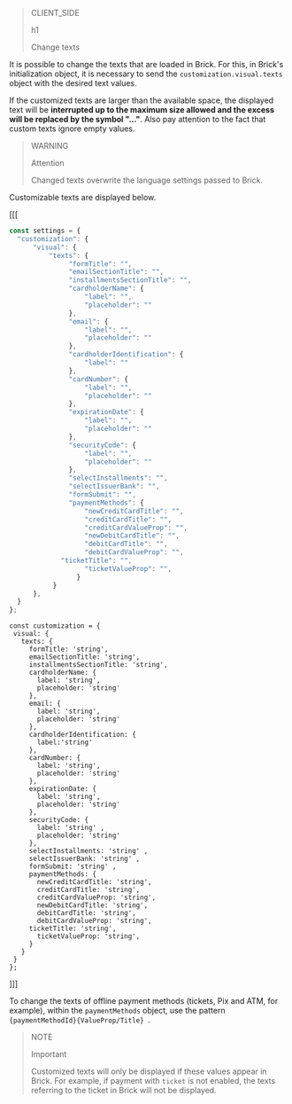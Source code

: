 > CLIENT_SIDE
>
> h1
>
> Change texts

It is possible to change the texts that are loaded in Brick. For this, in Brick's initialization object, it is necessary to send the `customization.visual.texts` object with the desired text values.

If the customized texts are larger than the available space, the displayed text will be **interrupted up to the maximum size allowed and the excess will be replaced by the symbol "..."**. Also pay attention to the fact that custom texts ignore empty values.

> WARNING
>
> Attention
>
> Changed texts overwrite the language settings passed to Brick.

Customizable texts are displayed below.

[[[
```Javascript
const settings = {
  "customization": {
      "visual": {
          "texts": {
               "formTitle": "",
               "emailSectionTitle": "",
               "installmentsSectionTitle": "",
               "cardholderName": {
                   "label": "",
                   "placeholder": ""
               },
               "email": {
                   "label": "",
                   "placeholder": ""
               },
               "cardholderIdentification": {
                   "label": ""
               },
               "cardNumber": {
                   "label": "",
                   "placeholder": ""
               },
               "expirationDate": {
                   "label": "",
                   "placeholder": ""
               },
               "securityCode": {
                   "label": "",
                   "placeholder": ""
               },
               "selectInstallments": "",
               "selectIssuerBank": "",
               "formSubmit": "",
               "paymentMethods": {
                   "newCreditCardTitle": "",
                   "creditCardTitle": "",
                   "creditCardValueProp": "",
                   "newDebitCardTitle": "",
                   "debitCardTitle": "",
                   "debitCardValueProp": "",
             "ticketTitle": "",
                   "ticketValueProp": "",
                 }
           }
      },
  }
};
```
```react-jsx
const customization = {
 visual: {
   texts: {
     formTitle: 'string',
     emailSectionTitle: 'string',
     installmentsSectionTitle: 'string',
     cardholderName: {
       label: 'string',
       placeholder: 'string'
     },
     email: {
       label: 'string',
       placeholder: 'string'
     },
     cardholderIdentification: {
       label:'string'
     },
     cardNumber: {
       label: 'string',
       placeholder: 'string'
     },
     expirationDate: {
       label: 'string',
       placeholder: 'string'
     },
     securityCode: {
       label: 'string' ,
       placeholder: 'string'
     },
     selectInstallments: 'string' ,
     selectIssuerBank: 'string' ,
     formSubmit: 'string' ,    
     paymentMethods: {
       newCreditCardTitle: 'string',
       creditCardTitle: 'string',
       creditCardValueProp: 'string',
       newDebitCardTitle: 'string',
       debitCardTitle: 'string',
       debitCardValueProp: 'string',
	 ticketTitle: 'string',
       ticketValueProp: 'string',
     }
   }
 }
};
```
]]]

To change the texts of offline payment methods (tickets, Pix and ATM, for example), within the `paymentMethods` object, use the pattern `{paymentMethodId}{ValueProp/Title} `.

> NOTE
>
> Important
>
> Customized texts will only be displayed if these values appear in Brick. For example, if payment with `ticket` is not enabled, the texts referring to the ticket in Brick will not be displayed.